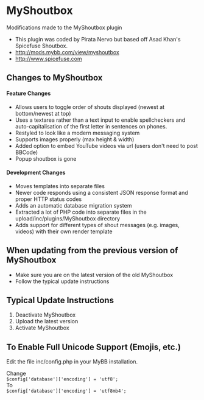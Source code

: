 # MyShoutbox
Modifications made to the MyShoutbox plugin

* This plugin was coded by Pirata Nervo but based off Asad Khan's Spicefuse Shoutbox.
* http://mods.mybb.com/view/myshoutbox
* http://www.spicefuse.com

## Changes to MyShoutbox
#### Feature Changes
* Allows users to toggle order of shouts displayed (newest at bottom/newest at top)
* Uses a textarea rather than a text input to enable spellcheckers and auto-capitalisation of the first letter in sentences on phones.
* Restyled to look like a modern messaging system
* Supports images properly (max height & width)
* Added option to embed YouTube videos via url (users don't need to post BBCode)
* Popup shoutbox is gone

#### Development Changes
* Moves templates into separate files
* Newer code responds using a consistent JSON response format and proper HTTP status codes
* Adds an automatic database migration system
* Extracted a lot of PHP code into separate files in the upload/inc/plugins/MyShoutbox directory
* Adds support for different types of shout messages (e.g. images, videos) with their own render template


## When updating from the previous version of MyShoutbox
* Make sure you are on the latest version of the old MyShoutbox
* Follow the typical update instructions

## Typical  Update Instructions
1. Deactivate MyShoutbox
2. Upload the latest version
3. Activate MyShoutbox

## To Enable Full Unicode Support (Emojis, etc.)

Edit the file inc/config.php in your MyBB installation.

Change<br>
`$config['database']['encoding'] = 'utf8';`<br>
To<br>
`$config['database']['encoding'] = 'utf8mb4';`<br>

